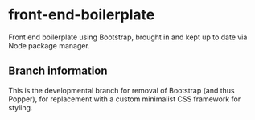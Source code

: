 # front-end-boilerplate
Front end boilerplate using Bootstrap, brought in and kept up to date via Node package manager.

## Branch information
This is the developmental branch for removal of Bootstrap (and thus Popper), for replacement with a custom minimalist CSS framework for styling.
